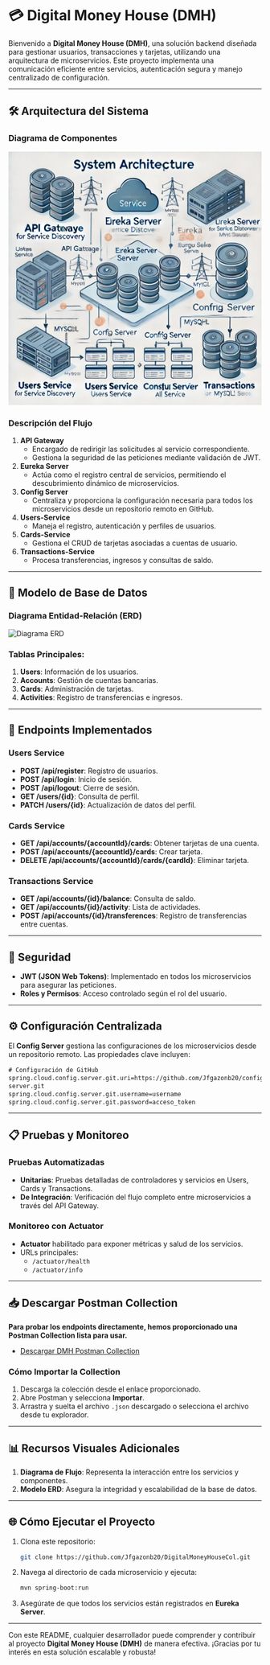 # 💳 Digital Money House (DMH)

Bienvenido a **Digital Money House (DMH)**, una solución backend diseñada para gestionar usuarios, transacciones y tarjetas, utilizando una arquitectura de microservicios. Este proyecto implementa una comunicación eficiente entre servicios, autenticación segura y manejo centralizado de configuración.

---

## 🛠️ Arquitectura del Sistema

### Diagrama de Componentes

![Flujo de Microservicios](Pruebas_y_Flujo/Flujo.webp)

### Descripción del Flujo

1. **API Gateway**
   - Encargado de redirigir las solicitudes al servicio correspondiente.
   - Gestiona la seguridad de las peticiones mediante validación de JWT.
2. **Eureka Server**
   - Actúa como el registro central de servicios, permitiendo el descubrimiento dinámico de microservicios.
3. **Config Server**
   - Centraliza y proporciona la configuración necesaria para todos los microservicios desde un repositorio remoto en GitHub.
4. **Users-Service**
   - Maneja el registro, autenticación y perfiles de usuarios.
5. **Cards-Service**
   - Gestiona el CRUD de tarjetas asociadas a cuentas de usuario.
6. **Transactions-Service**
   - Procesa transferencias, ingresos y consultas de saldo.

---

## 📂 Modelo de Base de Datos

### Diagrama Entidad-Relación (ERD)

![Diagrama ERD](https://github.com/Jfgazonb20/DigitalMoneyHouseCol/blob/main/Pruebas_y_Flujo/FlujoDMH-Certiciación.png?raw=true)

### Tablas Principales:

1. **Users**: Información de los usuarios.
2. **Accounts**: Gestión de cuentas bancarias.
3. **Cards**: Administración de tarjetas.
4. **Activities**: Registro de transferencias e ingresos.

---

## 🚀 Endpoints Implementados

### **Users Service**
- **POST /api/register**: Registro de usuarios.
- **POST /api/login**: Inicio de sesión.
- **POST /api/logout**: Cierre de sesión.
- **GET /users/{id}**: Consulta de perfil.
- **PATCH /users/{id}**: Actualización de datos del perfil.

### **Cards Service**
- **GET /api/accounts/{accountId}/cards**: Obtener tarjetas de una cuenta.
- **POST /api/accounts/{accountId}/cards**: Crear tarjeta.
- **DELETE /api/accounts/{accountId}/cards/{cardId}**: Eliminar tarjeta.

### **Transactions Service**
- **GET /api/accounts/{id}/balance**: Consulta de saldo.
- **GET /api/accounts/{id}/activity**: Lista de actividades.
- **POST /api/accounts/{id}/transferences**: Registro de transferencias entre cuentas.

---

## 🔐 Seguridad

- **JWT (JSON Web Tokens)**: Implementado en todos los microservicios para asegurar las peticiones.
- **Roles y Permisos**: Acceso controlado según el rol del usuario.

---

## ⚙️ Configuración Centralizada

El **Config Server** gestiona las configuraciones de los microservicios desde un repositorio remoto. Las propiedades clave incluyen:

```properties
# Configuración de GitHub
spring.cloud.config.server.git.uri=https://github.com/Jfgazonb20/config-server.git
spring.cloud.config.server.git.username=username
spring.cloud.config.server.git.password=acceso_token
```

---

## 📋 Pruebas y Monitoreo

### Pruebas Automatizadas
- **Unitarias**: Pruebas detalladas de controladores y servicios en Users, Cards y Transactions.
- **De Integración**: Verificación del flujo completo entre microservicios a través del API Gateway.

### Monitoreo con Actuator
- **Actuator** habilitado para exponer métricas y salud de los servicios.
- URLs principales:
  - `/actuator/health`
  - `/actuator/info`

---

## 📥 Descargar Postman Collection

**Para probar los endpoints directamente, hemos proporcionado una Postman Collection lista para usar.**

- [Descargar DMH Postman Collection](https://github.com/Jfgazonb20/DigitalMoneyHouseCol/raw/main/Postman_Collection/DMHCERTIF.json)

### Cómo Importar la Collection

1. Descarga la colección desde el enlace proporcionado.
2. Abre Postman y selecciona **Importar**.
3. Arrastra y suelta el archivo `.json` descargado o selecciona el archivo desde tu explorador.

---

## 📊 Recursos Visuales Adicionales

1. **Diagrama de Flujo**: Representa la interacción entre los servicios y componentes.
2. **Modelo ERD**: Asegura la integridad y escalabilidad de la base de datos.

---

## 🌐 Cómo Ejecutar el Proyecto

1. Clona este repositorio:
   ```bash
   git clone https://github.com/Jfgazonb20/DigitalMoneyHouseCol.git
   ```
2. Navega al directorio de cada microservicio y ejecuta:
   ```bash
   mvn spring-boot:run
   ```
3. Asegúrate de que todos los servicios están registrados en **Eureka Server**.

---

Con este README, cualquier desarrollador puede comprender y contribuir al proyecto **Digital Money House (DMH)** de manera efectiva. ¡Gracias por tu interés en esta solución escalable y robusta!

